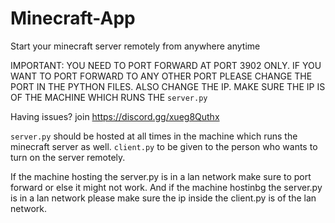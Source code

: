 # Minecraft-App
Start your minecraft server remotely from anywhere anytime


IMPORTANT: YOU NEED TO PORT FORWARD AT PORT 3902 ONLY. IF YOU WANT TO PORT FORWARD TO ANY OTHER PORT PLEASE CHANGE THE PORT IN THE PYTHON FILES.
           ALSO CHANGE THE IP. MAKE SURE THE IP IS OF THE MACHINE WHICH RUNS THE `server.py`
           
Having issues? join https://discord.gg/xueg8Quthx 

`server.py` should be hosted at all times in the machine which runs the minecraft server as well.
`client.py` to be given to the person who wants to turn on the server remotely.

If the machine hosting the server.py is in a lan network make sure to port forward or else it might not work. 
And if the machine hostinbg the server.py is in a lan network please make sure the ip inside the client.py is of the lan network.
